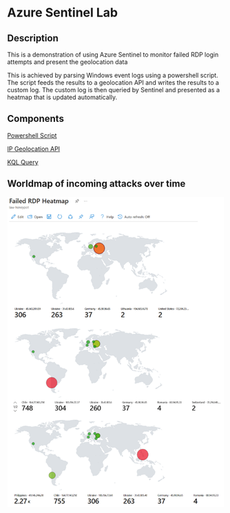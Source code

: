 # Azure Sentinel Lab

## Description

This is a demonstration of using Azure Sentinel to monitor failed RDP login attempts and present the geolocation data

This is achieved by parsing Windows event logs using a powershell script.  The script feeds the results to a geolocation API and writes the results to a custom log. The custom log is then queried by Sentinel and presented as a heatmap that is updated automatically.

## Components

[Powershell Script](https://github.com/evasquez44/AzureSentinelLab/blob/main/Custom_Security_Log_Exporter.ps1)

[IP Geolocation API](https://ipgeolocation.io/)

[KQL Query](https://github.com/evasquez44/AzureSentinelLab/blob/main/Workbook%20Log%20Query)


## Worldmap of incoming attacks over time

![](https://github.com/evasquez44/AzureSentinelLab/blob/main/Images/Heatmap%20progression.png)
